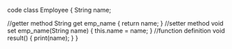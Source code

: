 code
class Employee {
   String name;
   
   //getter method
   String get emp_name {
      return name;
   }
   //setter method
   void set emp_name(String name) {
      this.name = name;
   }
   //function definition
   void result() {
      print(name);
   }
}
